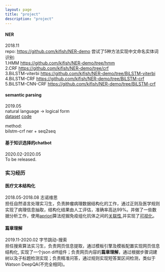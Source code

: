 ```yaml
---
layout: page
title: "project"
description: "project"
---
```


#### NER
2018.11  
repo: https://github.com/kifish/NER-demo
尝试了5种方法实现中文命名实体词识别:    
1.HMM
https://github.com/kifish/NER-demo/tree/hmm  
2.CRF
https://github.com/kifish/NER-demo/tree/crf  
3.BiLSTM-viterbi
https://github.com/kifish/NER-demo/tree/BiLSTM-viterbi  
4.BiLSTM-CRF
https://github.com/kifish/NER-demo/tree/BiLSTM-crf  
5.BiLSTM-CNN-CRF
https://github.com/kifish/NER-demo/tree/BiLSTM-crf

#### semantic parsing
2019.05  
natural language -> logical form  
[dataset](https://github.com/msra-nlc/MSParS) [code](https://github.com/kifish/ml-base/tree/master/pku-deep-learning/wxj-course/%E8%AF%AD%E4%B9%89%E8%AE%A1%E7%AE%97%E4%B8%8E%E7%9F%A5%E8%AF%86%E6%A3%80%E7%B4%A2/project/src)

method:  
bilstm-crf ner + seq2seq 

#### 基于知识选择的chatbot
2020.02-2020.05  
To be released.

### 实习经历

#### 医疗文本结构化
2018.05-2018.08                         志诺维思  
担任自然语言处理实习生，负责肿瘤病理数据结构化的工作，通过正则及医学规则实现了病理信息抽取，结构化结果由人工评估，准确率高达99%。并做了一些数据分析工作，使用[apriori](https://github.com/kifish/prac_code/blob/master/pieces/apriori.py)算法挖掘免疫组化抗体之间的[关联性](https://kifish.github.io/2018/07/24/apriori/),并实现了[可视化](https://kifish.github.io/R-notes/plot_rules/qfs.html)。 

#### 篇章理解
2019.11-2020.02                        字节跳动-搜索  
担任搜索算法实习生，负责网页信息提取，通过模板引擎及模板配置实现网页信息结构化, 实现了一个json diff组件；负责网页内容的**篇章理解**，通过根据步骤词建树以及子标题检测实现；负责精准问答，通过规则实现短答案区间检测，类似于Watson DeepQA(不完全相同)。

